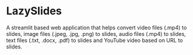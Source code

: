 # LazySlides
A streamlit based web application that helps convert video files (.mp4) to slides, image files (.jpeg, .jpg, .png) to slides, audio files (.mp4) to slides, text files (.txt, .docx, .pdf) to slides and YouTube video based on URL to slides.
